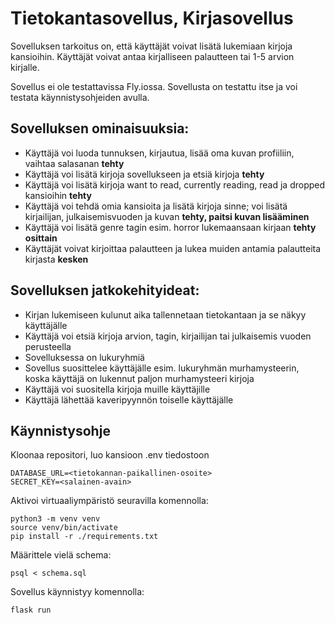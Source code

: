 # Tietokantasovellus, Kirjasovellus
Sovelluksen tarkoitus on, että käyttäjät voivat lisätä lukemiaan kirjoja kansioihin. Käyttäjät voivat antaa kirjalliseen palautteen tai 1-5 arvion kirjalle.

Sovellus ei ole testattavissa Fly.iossa. Sovellusta on testattu itse ja voi testata käynnistysohjeiden avulla.
## Sovelluksen ominaisuuksia:
- Käyttäjä voi luoda tunnuksen, kirjautua, lisää oma kuvan profiiliin, vaihtaa salasanan  **tehty**
- Käyttäjä voi lisätä kirjoja sovellukseen ja etsiä kirjoja **tehty**
- Käyttäjä voi lisätä kirjoja want to read, currently reading, read ja dropped kansioihin **tehty**
- Käyttäjä voi tehdä omia kansioita ja lisätä kirjoja sinne; voi lisätä kirjailijan, julkaisemisvuoden ja kuvan **tehty, paitsi kuvan lisääminen**
- Käyttäjä voi lisätä genre tagin esim. horror lukemaansaan kirjaan **tehty osittain**
- Käyttäjät voivat kirjoittaa palautteen ja lukea muiden antamia palautteita kirjasta **kesken**


## Sovelluksen jatkokehityideat:
- Kirjan lukemiseen kulunut aika tallennetaan tietokantaan ja se näkyy käyttäjälle
- Käyttäjä voi etsiä kirjoja arvion, tagin, kirjailijan tai julkaisemis vuoden perusteella
- Sovelluksessa on lukuryhmiä
- Sovellus suosittelee käyttäjälle esim. lukuryhmän murhamysteerin, koska käyttäjä on lukennut paljon murhamysteeri kirjoja 
- Käyttäjä voi suositella kirjoja muille käyttäjille
- Käyttäjä lähettää kaveripyynnön toiselle käyttäjälle


## Käynnistysohje
Kloonaa repositori, luo kansioon .env tiedostoon 
```
DATABASE_URL=<tietokannan-paikallinen-osoite>
SECRET_KEY=<salainen-avain>
```
Aktivoi virtuaaliympäristö seuravilla komennolla:
```
python3 -m venv venv
source venv/bin/activate
pip install -r ./requirements.txt
```
Määrittele vielä schema:
```
psql < schema.sql
```
Sovellus käynnistyy komennolla:
```
flask run
```
